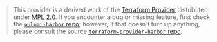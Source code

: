 > This provider is a derived work of the [Terraform Provider](https://github.com/goharbor/terraform-provider-harbor)
> distributed under [MPL 2.0](https://www.mozilla.org/en-US/MPL/2.0/). If you encounter a bug or missing feature,
> first check the [`pulumi-harbor` repo](https://github.com/pulumiverse/pulumi-harbor/issues); however, if that doesn't turn up anything,
> please consult the source [`terraform-provider-harbor` repo](https://github.com/goharbor/terraform-provider-harbor/issues).